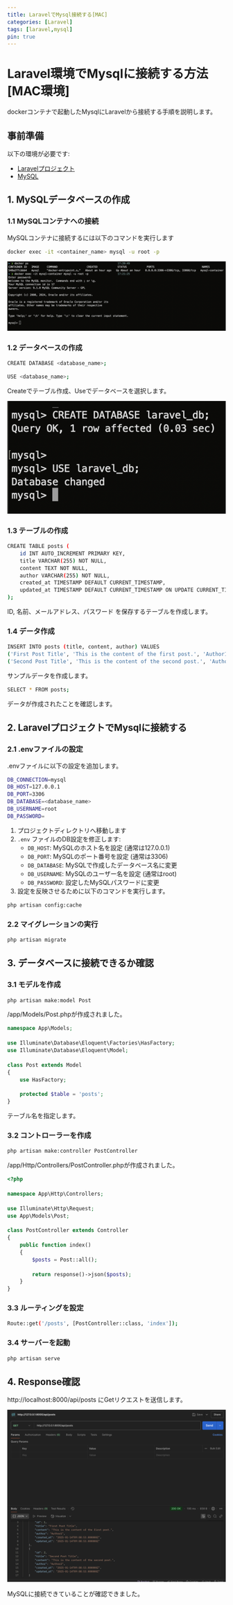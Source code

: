 ```yaml
---
title: LaravelでMysql接続する[MAC]
categories: [Laravel]
tags: [laravel,mysql]
pin: true
---
```


# Laravel環境でMysqlに接続する方法 [MAC環境]

dockerコンテナで起動したMysqlにLaravelから接続する手順を説明します。

## 事前準備

以下の環境が必要です:

- [Laravelプロジェクト](https://erika2852.github.io/posts/LaLavel/)
- [MySQL](https://erika2852.github.io/posts/Mysql/)

## 1. MySQLデータベースの作成

### 1.1 MySQLコンテナへの接続

MySQLコンテナに接続するには以下のコマンドを実行します

```bash
docker exec -it <container_name> mysql -u root -p
```

![mysql-connect](../assets/img/useMySql/docker_exec.png?raw=true)

### 1.2 データベースの作成

```bash
CREATE DATABASE <database_name>;
```

```bash
USE <database_name>;
```

Createでテーブル作成、Useでデータベースを選択します。

![mysql-connect](../assets/img/useMySql/laravel_db.png?raw=true)

### 1.3 テーブルの作成

```bash
CREATE TABLE posts (
    id INT AUTO_INCREMENT PRIMARY KEY,
    title VARCHAR(255) NOT NULL,
    content TEXT NOT NULL,
    author VARCHAR(255) NOT NULL,
    created_at TIMESTAMP DEFAULT CURRENT_TIMESTAMP,
    updated_at TIMESTAMP DEFAULT CURRENT_TIMESTAMP ON UPDATE CURRENT_TIMESTAMP
);
```
ID, 名前、メールアドレス、パスワード を保存するテーブルを作成します。

### 1.4 データ作成

```bash
INSERT INTO posts (title, content, author) VALUES
('First Post Title', 'This is the content of the first post.', 'Author1'),
('Second Post Title', 'This is the content of the second post.', 'Author2');
```

サンプルデータを作成します。

```bash
SELECT * FROM posts;
```

データが作成されたことを確認します。

## 2. LaravelプロジェクトでMysqlに接続する

### 2.1 .envファイルの設定

.envファイルに以下の設定を追加します。

```bash
DB_CONNECTION=mysql
DB_HOST=127.0.0.1
DB_PORT=3306
DB_DATABASE=<database_name>
DB_USERNAME=root
DB_PASSWORD=
```

1. プロジェクトディレクトリへ移動します
2. `.env` ファイルのDB設定を修正します:
   - `DB_HOST`: MySQLのホスト名を設定 (通常は127.0.0.1)
   - `DB_PORT`: MySQLのポート番号を設定 (通常は3306)
   - `DB_DATABASE`: MySQLで作成したデータベース名に変更
   - `DB_USERNAME`: MySQLのユーザー名を設定 (通常はroot)
   - `DB_PASSWORD`: 設定したMySQLパスワードに変更
3. 設定を反映させるために以下のコマンドを実行します。

```bash
php artisan config:cache
```

### 2.2 マイグレーションの実行

```bash
php artisan migrate
```

## 3. データベースに接続できるか確認

### 3.1 モデルを作成

```bash
php artisan make:model Post
```

/app/Models/Post.phpが作成されました。

```php
namespace App\Models;

use Illuminate\Database\Eloquent\Factories\HasFactory;
use Illuminate\Database\Eloquent\Model;

class Post extends Model
{
    use HasFactory;

    protected $table = 'posts';
}
```

テーブル名を指定します。

### 3.2 コントローラーを作成

```bash
php artisan make:controller PostController
```

/app/Http/Controllers/PostController.phpが作成されました。

```php
<?php

namespace App\Http\Controllers;

use Illuminate\Http\Request;
use App\Models\Post;

class PostController extends Controller
{
    public function index()
    {
        $posts = Post::all();

        return response()->json($posts);
    }
}
```

### 3.3 ルーティングを設定

```bash
Route::get('/posts', [PostController::class, 'index']);
```

### 3.4 サーバーを起動

```bash
php artisan serve
```

## 4. Response確認
http://localhost:8000/api/posts にGetリクエストを送信します。

![response](../assets/img/useMySql/response.png?raw=true)

MySQLに接続できていることが確認できました。
